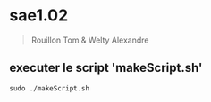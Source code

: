 # sae1.02
> Rouillon Tom & Welty Alexandre

## executer le script 'makeScript.sh'
```
sudo ./makeScript.sh
```
